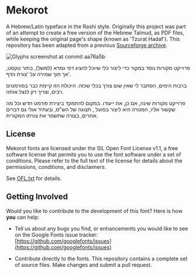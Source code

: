 # Mekorot
A Hebrew/Latin typeface in the Rashi style. Originally this project was part of an attempt to create a free version of the Hebrew Talmud, as PDF files, while keeping the original page's shape (known as 'Tzurat Hadaf'). This repository has been adapted from a previous [Sourceforge archive](http://mekorot.sourceforge.net).

![Glyphs screenshot at commit aa76a5b](documentation/screenshot/glyphs-screenshot-at-commit-aa76a5b.png)

פרוייקט מקורות נוסד במקור כדי ליצור כלי שיוכל להציג דפי גמרא (למשל), בתור טקסט, אך תוך שמירה על 'צורת הדף'.

ברבות הימים, הסתבר לי שאין שום צורך בכלי שכזה. היכולת הזו קיימת כבר בפורמטים רבים, וצריך רק לנצל אותה.

פרוייקט מקורות שינה, אם כן, את ייעודו. במקום להתמקד ביצירת פורמט חדש וכל מה שקשור אליו, המטרה היא ליצור בפועל , תצוגה של הש"ס, ובעתיד אולי גם דברים אחרים, בצורה שתשמר את צורתו המקורית.

## License

Mekorot fonts are licensed under the SIL Open Font License v1.1, a free software license that permits you to use the font software under a set of conditions. Please refer to the full text of the license for details about the permissions, conditions, and disclaimers.

See [OFL.txt](OFL.txt) for details.

## Getting Involved
Would you like to contribute to the development of this font? Here is how **you** can help:

- Tell us about any bugs you find, or enhancements you would like to see on the Google Fonts issue tracker: [https://github.com/googlefonts/issues](https://github.com/googlefonts/issues)

- Contribute directly to the fonts. This repository contains a complete set of source files. Make changes and submit a pull request.
